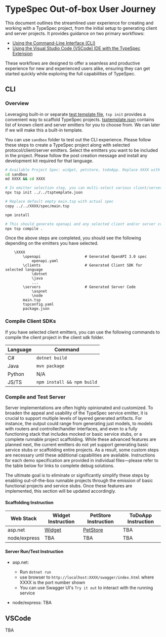 # TypeSpec Out-of-box User Journey

This document outlines the streamlined user experience for creating and working with a TypeSpec project, from the initial setup to generating client and server projects. It provides guidance on two primary workflows:

- [Using the Command-Line Interface (CLI)](#cli)
- [Using the Visual Studio Code (VSCode) IDE with the TypeSpec Extension](#vscode)

These workflows are designed to offer a seamless and productive experience for new and experienced users alike, ensuring they can get started quickly while exploring the full capabilities of TypeSpec.

## CLI

### Overview

Leveraging built-in or separate [test template file](../tsptemplate.json), `tsp init` provides a convenient way to scaffold TypeSpec projects. [tsptemplate.json](../tsptemplate.json) contains list of known client and server emitters for you to choose from. We can later if we will make this a built-in template.

You can use `sandbox` folder to test out the CLI experience. Please follow these steps to create a TypeSpec project along with selected protocol/client/server emitters. Select the emitters you want to be included in the project. Please follow the post creation message and install any development kit required for that language.

```bash
# Available Project Spec: widget, petstore, todoApp. Replace XXXX with one of these.
cd sandbox
md XXXX && cd XXXX

# In emitter selection step, you can multi-select various client/server emitters. PLEASE leave `openapi3` emitter selected.
npx tsp init ../../tsptemplate.json

# Replace default empty main.tsp with actual spec
copy ../../XXXX/spec/main.tsp

npm install

# This should generate openapi and any selected client and/or server code.
npx tsp compile .
```

Once the above steps are completed, you should see the following depending on the emitters you have selected.
```
    \XXXX
        \openapi                    # Generated OpenAPI 3.0 spec
            openapi.yaml
        \clients                    # Generated Client SDK for selected language
            \dotnet
            \java
            ...
        \servers                    # Generated Server Code
            \aspnet
            \node
        main.tsp
        tspconfig.yaml
        package.json
```

### Compile Client SDKs

If you have selected client emitters, you can use the following commands to compile the client project in the client sdk folder.

| **Language** | **Command**                |
| ------------ | -------------------------- |
| C#           | `dotnet build`             |
| Java         | `mvn package`              |
| Python       | N/A                        |
| JS/TS        | `npm install && npm build` |

### Compile and Test Server

Server implementations are often highly opinionated and customized. To broaden the appeal and usability of the TypeSpec service emitter, it is crucial to support multiple levels of layered generated artifacts. For instance, the output could range from generating just models, to models with routers and controller/handler interfaces, and even to a fully functioning stack that includes mocked or basic service stubs, or a complete runnable project scaffolding. While these advanced features are planned next, the current emitters do not yet support generating basic service stubs or scaffolding entire projects. As a result, some custom steps are necessary until these additional capabilities are available. Instructions for each demo specification are provided in individual files—please refer to the table below for links to complete debug solutions.

The ultimate goal is to eliminate or significantly simplify these steps by enabling out-of-the-box runnable projects through the emission of basic functional projects and service stubs. Once these features are implemented, this section will be updated accordingly.

#### Scaffolding Instruction

| **Web Stack** | **Widget Instruction** | **PetStore Instruction**       | **ToDoApp Instruction** |
| ------------- | ---------------------- | ------------------------------ | ----------------------- |
| asp.net       | [Widget](.)            | [PetStore](petstore-aspnet.md) | TBA                     |
| node/express  | TBA                    | TBA                            | TBA                     |

#### Server Run/Test Instruction

- asp.net: 
  - Run `dotnet run`
  - use browser to `http://localhost:XXXX/swagger/index.html` where XXXX is the port number shown
  - You can use Swagger UI's `Try it out` to interact with the running service

- node/express: TBA

## VSCode

TBA
